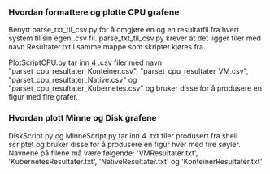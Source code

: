 ### Hvordan formattere og plotte CPU grafene
Benytt parse_txt_til_csv.py for å omgjøre en og en resultatfil fra hvert system til sin egen .csv fil.
parse_txt_til_csv.py krever at det ligger filer med navn Resultater.txt i samme mappe som skriptet kjøres fra.

PlotScriptCPU.py tar inn 4 .csv filer med navn "parset_cpu_resultater_Konteiner.csv", "parset_cpu_resultater_VM.csv", "parset_cpu_resultater_Native.csv" og "parset_cpu_resultater_Kubernetes.csv" og bruker disse for å produsere en figur med fire grafer.

### Hvordan plott Minne og Disk grafene
DiskScript.py og MinneScript.py tar inn 4 .txt filer produsert fra shell scriptet og bruker disse for å produsere en figur hver med fire søyler.
Navnene på filene må være følgende: 'VMResultater.txt', 'KubernetesResultater.txt', 'NativeResultater.txt' og 'KonteinerResultater.txt'
